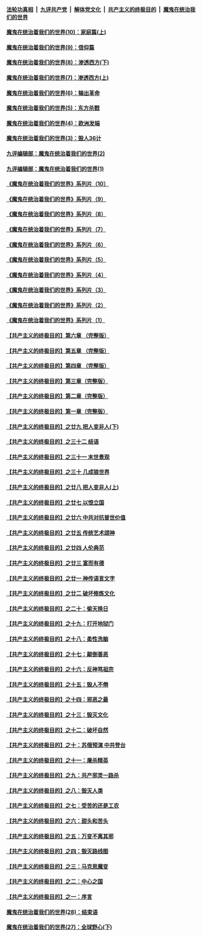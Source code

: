 ####  [法轮功真相](../../../../basic/blob/master/README.md?t=09251302) &nbsp;|&nbsp; [九评共产党](../../../../9ping.md/blob/master/README.md?t=09251302) &nbsp;|&nbsp; [解体党文化](../../../../jtdwh.md/blob/master/README.md?t=09251302)  &nbsp;|&nbsp; [共产主义的终极目的](../../../../gczydzjmd.md/blob/master/README.md?t=09251302) &nbsp;|&nbsp; [魔鬼在统治我们的世界](../../../../mgztzwmdsj.md/blob/master/README.md?t=09251302) 

#### [魔鬼在统治着我们的世界(10)：家庭篇(上)](../pages/nsc422/n10435448.md?t=09251302) 

#### [魔鬼在统治着我们的世界(9)：信仰篇](../pages/nsc422/n10432159.md?t=09251302) 

#### [魔鬼在统治着我们的世界(8)：渗透西方(下)](../pages/nsc422/n10429603.md?t=09251302) 

#### [魔鬼在统治着我们的世界(7)：渗透西方(上)](../pages/nsc422/n10426013.md?t=09251302) 

#### [魔鬼在统治着我们的世界(6)：输出革命](../pages/nsc422/n10421536.md?t=09251302) 

#### [魔鬼在统治着我们的世界(5)：东方杀戮](../pages/nsc422/n10417707.md?t=09251302) 

#### [魔鬼在统治着我们的世界(4)：欧洲发端](../pages/nsc422/n10414890.md?t=09251302) 

#### [魔鬼在统治着我们的世界(3)：毁人36计](../pages/nsc422/n10411583.md?t=09251302) 

#### [九评编辑部：魔鬼在统治着我们的世界(2)](../pages/nsc422/n10410036.md?t=09251302) 

#### [九评编辑部：魔鬼在统治着我们的世界(1)](../pages/nsc422/n10406825.md?t=09251302) 

#### [《魔鬼在统治着我们的世界》系列片（10）](../pages/nsc422/n12292670.md?t=09251302) 

#### [《魔鬼在统治着我们的世界》系列片（9）](../pages/nsc422/n12290859.md?t=09251302) 

#### [《魔鬼在统治着我们的世界》系列片（8）](../pages/nsc422/n12287445.md?t=09251302) 

#### [《魔鬼在统治着我们的世界》系列片（7）](../pages/nsc422/n12283425.md?t=09251302) 

#### [《魔鬼在统治着我们的世界》系列片（6）](../pages/nsc422/n12282314.md?t=09251302) 

#### [《魔鬼在统治着我们的世界》系列片（5）](../pages/nsc422/n12281419.md?t=09251302) 

#### [《魔鬼在统治着我们的世界》系列片（4）](../pages/nsc422/n12274024.md?t=09251302) 

#### [《魔鬼在统治着我们的世界》系列片（3）](../pages/nsc422/n12271322.md?t=09251302) 

#### [《魔鬼在统治着我们的世界》系列片（2）](../pages/nsc422/n12269049.md?t=09251302) 

#### [《魔鬼在统治着我们的世界》系列片（1）](../pages/nsc422/n12267575.md?t=09251302) 

#### [【共产主义的终极目的】第六章 （完整版）](../pages/nsc422/n11428913.md?t=09251302) 

#### [【共产主义的终极目的】第五章 （完整版）](../pages/nsc422/n11428912.md?t=09251302) 

#### [【共产主义的终极目的】第四章 （完整版）](../pages/nsc422/n11428907.md?t=09251302) 

#### [【共产主义的终极目的】第三章（完整版）](../pages/nsc422/n11428848.md?t=09251302) 

#### [【共产主义的终极目的】第二章（完整版）](../pages/nsc422/n11428831.md?t=09251302) 

#### [【共产主义的终极目的】第一章（完整版）](../pages/nsc422/n11417651.md?t=09251302) 

#### [【共产主义的终极目的】之廿九 把人变非人(下)](../pages/nsc422/n11344140.md?t=09251302) 

#### [【共产主义的终极目的】之三十二 结语](../pages/nsc422/n11360535.md?t=09251302) 

#### [【共产主义的终极目的】之三十一 末世景观](../pages/nsc422/n11351129.md?t=09251302) 

#### [【共产主义的终极目的】之三十 几成狼世界](../pages/nsc422/n11348280.md?t=09251302) 

#### [【共产主义的终极目的】之廿八 把人变非人(上)](../pages/nsc422/n11340492.md?t=09251302) 

#### [【共产主义的终极目的】之廿七 以恨立国](../pages/nsc422/n11336944.md?t=09251302) 

#### [【共产主义的终极目的】之廿六 中共对抗普世价值](../pages/nsc422/n11324785.md?t=09251302) 

#### [【共产主义的终极目的】之廿五 传统艺术颂神](../pages/nsc422/n11296396.md?t=09251302) 

#### [【共产主义的终极目的】之廿四 人伦典范](../pages/nsc422/n11296397.md?t=09251302) 

#### [【共产主义的终极目的】之廿三 富而有德](../pages/nsc422/n11283598.md?t=09251302) 

#### [【共产主义的终极目的】之廿一 神传语言文字](../pages/nsc422/n11263265.md?t=09251302) 

#### [【共产主义的终极目的】之廿二 破坏修炼文化](../pages/nsc422/n11245728.md?t=09251302) 

#### [【共产主义的终极目的】之二十：偷天换日](../pages/nsc422/n11238846.md?t=09251302) 

#### [【共产主义的终极目的】之十九：打开地狱门](../pages/nsc422/n11206376.md?t=09251302) 

#### [【共产主义的终极目的】之十八：柔性洗脑](../pages/nsc422/n11199994.md?t=09251302) 

#### [【共产主义的终极目的】之十七：颠倒善恶](../pages/nsc422/n11179782.md?t=09251302) 

#### [【共产主义的终极目的】之十六：反神骂祖宗](../pages/nsc422/n11166798.md?t=09251302) 

#### [【共产主义的终极目的】之十五：毁人不倦](../pages/nsc422/n11166792.md?t=09251302) 

#### [【共产主义的终极目的】之十四：邪恶之最](../pages/nsc422/n11150249.md?t=09251302) 

#### [【共产主义的终极目的】之十三：毁灭文化](../pages/nsc422/n11135227.md?t=09251302) 

#### [【共产主义的终极目的】之十二：破坏自然](../pages/nsc422/n11135214.md?t=09251302) 

#### [【共产主义的终极目的】之十：苏俄预演 中共登台](../pages/nsc422/n11118424.md?t=09251302) 

#### [【共产主义的终极目的】之十一：屠杀精英](../pages/nsc422/n11118442.md?t=09251302) 

#### [【共产主义的终极目的】之九：共产邪灵一路杀](../pages/nsc422/n11114139.md?t=09251302) 

#### [【共产主义的终极目的】之八：毁灭人类](../pages/nsc422/n11108503.md?t=09251302) 

#### [【共产主义的终极目的】之七：受苦的还是工农](../pages/nsc422/n11101809.md?t=09251302) 

#### [【共产主义的终极目的】之六：甜头和苦头](../pages/nsc422/n11096971.md?t=09251302) 

#### [【共产主义的终极目的】之五：万变不离其邪](../pages/nsc422/n11091285.md?t=09251302) 

#### [【共产主义的终极目的】之四：毁灭路线图](../pages/nsc422/n11086284.md?t=09251302) 

#### [【共产主义的终极目的】之三：马克思魔变](../pages/nsc422/n11061941.md?t=09251302) 

#### [【共产主义的终极目的】之二：中心之国](../pages/nsc422/n11047728.md?t=09251302) 

#### [【共产主义的终极目的】之一：序言](../pages/nsc422/n11086077.md?t=09251302) 

#### [魔鬼在统治着我们的世界(28)：结束语](../pages/nsc422/n10936246.md?t=09251302) 

#### [魔鬼在统治着我们的世界(27)：全球野心(下)](../pages/nsc422/n10928319.md?t=09251302) 

